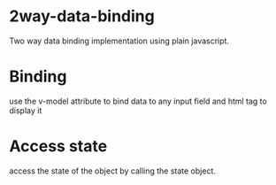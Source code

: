 # 2way-data-binding
Two way data binding implementation using plain javascript.  

# Binding
use the v-model attribute to bind data to any input field and html tag to display it

# Access state
 access the state of the object by calling the state object.